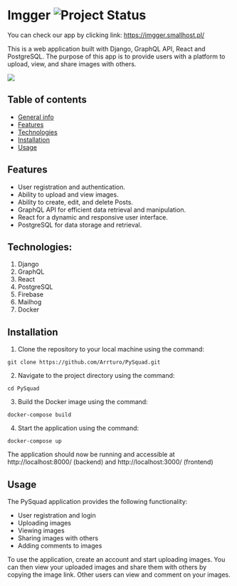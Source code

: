 # Imgger ![Project Status](https://img.shields.io/badge/status-in%20progress-yellow)
You can check our app by clicking link: https://imgger.smallhost.pl/

This is a web application built with Django, GraphQL API, React and PostgreSQL. The purpose of this app is to provide users with a platform to upload, view, and share images with others.

![](https://i.imgur.com/YG9kjhs.gif)

## Table of contents
* [General info](#pysquad)
* [Features](#features)
* [Technologies](#technologies)
* [Installation](#installation)
* [Usage](#usage)

## Features
- User registration and authentication.
- Ability to upload and view images.
- Ability to create, edit, and delete Posts.
- GraphQL API for efficient data retrieval and manipulation.
- React for a dynamic and responsive user interface.
- PostgreSQL for data storage and retrieval.

## Technologies:
1. Django
2. GraphQL
3. React
4. PostgreSQL
5. Firebase
6. Mailhog
7. Docker

## Installation
1. Clone the repository to your local machine using the command: 
```
git clone https://github.com/Arrturo/PySquad.git
```
2. Navigate to the project directory using the command: 
```
cd PySquad
```
3. Build the Docker image using the command: 
```
docker-compose build
```
4. Start the application using the command: 
```
docker-compose up
```
The application should now be running and accessible at http://localhost:8000/ (backend) and http://localhost:3000/ (frontend)

## Usage
The PySquad application provides the following functionality:
* User registration and login
* Uploading images
* Viewing images
* Sharing images with others
* Adding comments to images

To use the application, create an account and start uploading images. You can then view your uploaded images and share them with others by copying the image link. Other users can view and comment on your images.
